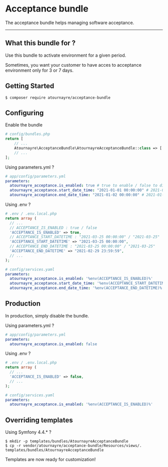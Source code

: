 Acceptance bundle
=================

The acceptance bundle helps managing software acceptance.

---

What this bundle for ?
----------------------
Use this bundle to activate environment for a given period.

Sometimes, you want your customer to have acces to acceptance environment only for 3 or 7 days.


Getting Started
---------------
```
$ composer require atournayre/acceptance-bundle
```

Configuring
----------------------
Enable the bundle
```php
# config/bundles.php
return [
    // ...
    Atournayre\AcceptanceBundle\AtournayreAcceptanceBundle::class => ['all' => true],
    // ...
];
```

Using parameters.yml ?
```yaml
# app/config/parameters.yml
parameters:
  atournayre_acceptance.is_enabled: true # true to enable / false to disable
  atournayre_acceptance.start_date_time: "2021-01-01 00:00:00" # 2021-01-01 is also valid
  atournayre_acceptance.end_date_time: "2021-01-02 00:00:00" # 2021-01-02 is also valid
```

Using .env ?
```php
# .env / .env.local.php
return array (
  // ...
  // ACCEPTANCE_IS_ENABLED : true / false
  'ACCEPTANCE_IS_ENABLED' => true,
  // ACCEPTANCE_START_DATETIME : "2021-03-25 00:00:00" / "2021-03-25"
  'ACCEPTANCE_START_DATETIME' => "2021-03-25 00:00:00",
  // ACCEPTANCE_END_DATETIME : "2021-03-25 00:00:00" / "2021-03-25"
  'ACCEPTANCE_END_DATETIME' => "2021-02-29 23:59:59",
  // ...
);
```

```yaml
# config/services.yaml
parameters:
  atournayre_acceptance.is_enabled: '%env(ACCEPTANCE_IS_ENABLED)%'
  atournayre_acceptance.start_date_time: '%env(ACCEPTANCE_START_DATETIME)%'
  atournayre_acceptance.end_date_time: '%env(ACCEPTANCE_END_DATETIME)%'
```


Production
----------
In production, simply disable the bundle.

Using parameters.yml ?
```yaml
# app/config/parameters.yml
parameters:
  atournayre_acceptance.is_enabled: false
```

Using .env ?
```php
# .env / .env.local.php
return array (
  // ...
  'ACCEPTANCE_IS_ENABLED' => false,
  // ...
);
```

```yaml
# config/services.yaml
parameters:
  atournayre_acceptance.is_enabled: '%env(ACCEPTANCE_IS_ENABLED)%'
```

Overriding templates
---------------------

Using Symfony 4.4.* ?
```
$ mkdir -p templates/bundles/AtournayreAcceptanceBundle
$ cp -r vendor/atournayre/acceptance-bundle/Resources/views/. templates/bundles/AtournayreAcceptanceBundle
```
Templates are now ready for customization!